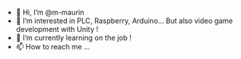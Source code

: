 - 👋 Hi, I’m @m-maurin
- 👀 I’m interested in PLC, Raspberry, Arduino... But also video game development with Unity !
- 🌱 I’m currently learning on the job !
- 📫 How to reach me ...

<!---
m-maurin/m-maurin is a ✨ special ✨ repository because its `README.md` (this file) appears on your GitHub profile.
You can click the Preview link to take a look at your changes.
--->
